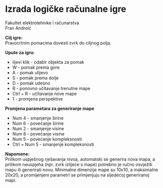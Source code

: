 # **Izrada logičke računalne igre**
Fakultet elektrotehnike i računarstva\
Fran Androić

**Cilj igre:**\
  Pravocrtnim pomacima dovesti zvrk do ciljnog polja.

**Upute za igru:**
<ul>
  <li>lijevi klik - odabir objekta za pomak</li>
  <li>W - pomak prema gore</li>
  <li>A - pomak ulijevo</li>
  <li>S - pomak prema dolje</li>
  <li>D - pomak udesno</li>
  <li>R - ponovno učitavanje trenutne mape</li>
  <li>Ctrl + R - učitavanje nove mape</li>
  <li>1 - promjena perspektive</li>
</ul>

**Promjena parametara za generiranje mape**
<ul>
  <li>Num 4 - smanjenje širine</li>
  <li>Num 6 - povećanje širine</li>
  <li>Num 2 - smanjenje visine</li>
  <li>Num 8 - povećanje visine</li>
  <li>Num 5 - povećanje kompleksnosti</li>
  <li>Ctrl + Num 5 - smanjenje kompleksnosti</li>
</ul>

**Napomene:**\
  Prilikom uspješnog rješavanja nivoa, automatski se generira nova mapa, a prilikom neuspjeha (npr. zvrk izlijeće s mape) potrebno je ručno osvježiti mapu ili generirati novu.
  Minimalne dimenzije mape su 10x10, a maksimalne 20x20, a promijenjeni parametri se primjenjuju na sljedećoj generiranoj mapi.
